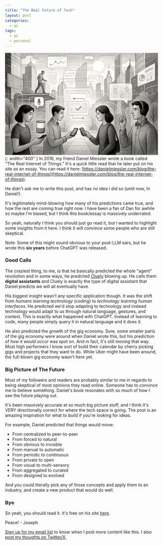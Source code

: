 ```yaml
---
title: "The Real Future of Tech"
layout: post
categories:
  - ai
tags:
  - ai
  - personal
---
```

![](/assets/images/the_real_internet_of_things_banner.png){: width="400" }
In 2016, my friend Daniel Miessler wrote a book called "The Real Internet of Things." It's a quick little read that he later put on his site as an essay. You can read it here: 
[https://danielmiessler.com/blog/the-real-internet-of-things](https://danielmiessler.com/blog/the-real-internet-of-things). 

He didn't ask me to write this post, and has no idea I did so (until now, hi Daniel!).

It's legitimately mind-blowing how many of his predictions came true, and how the rest are coming true right now. I have been a fan of Dan for awhile so maybe I'm biased, but I think this book/essay is massively underrated.

So yeah, naturally I think you should just go read it, but I wanted to highlight some insights from it here. I think it will convince some people who are still skeptical. 

Note: Some of this might sound obvious to your post-LLM ears, but he wrote this **six years** before ChatGPT was released.

### Good Calls

The craziest thing, to me, is that he basically predicted the whole "agent" revolution and in some ways, he predicted [Cluely](https://cluely.com/) blowing up. He calls them **digital assistants** and Cluely is exactly the type of digital assistant that Daniel predicts we will all eventually have. 

His biggest insight wasn't any specific application though. It was the shift from _humans learning technology_ (coding) to _technology learning human interfaces_. He predicted we'd stop adapting to technology and instead technology would adapt to us through natural language, gestures, and context. This is exactly what happened with ChatGPT. Instead of learning to code, many people simply query it in natural language and it does it.

He also predicted the growth of the gig economy. Sure, some smaller parts of the gig economy were around when Daniel wrote this, but his prediction of _how it would occur_ was spot on. And in fact, it's still moving that way. Most high performers I know sort of build their calendar by cherry picking gigs and projects that they want to do. While Uber might have been around, the full-blown gig economy wasn't here yet.

### Big Picture of The Future

Most of my followers and readers are probably similar to me in regards to being skeptical of most opinions they read online. Someone has to convince me to believe something. Daniel's book resonates with so much of how I see the future playing out. 

It's been massively accurate at so much big picture stuff, and I think it's VERY directionally correct for where the tech space is going. The post is an amazing inspiration for what to build if you're looking for ideas.

For example, Daniel predicted that things would move:
- From centralized to peer-to-peer
- From forced to natural
- From obvious to invisible
- From manual to automatic
- From periodic to continuous
- From private to open
- From visual to multi-sensory
- From aggregated to curated
- From designed to evolved

And you could literally pick any of those concepts and apply them to an industry, and create a new product that would do well.

### Bye
So yeah, you should read it. It's free on his site [here](https://danielmiessler.com/blog/the-real-internet-of-things).

Peace!
\- Joseph

[Sign up for my email list](https://thacker.beehiiv.com/subscribe) to know when I post more content like this.
I also [post my thoughts on Twitter/X](https://x.com/rez0__).

<meta name="twitter:card" content="summary_large_image" />
<meta name="twitter:site" content="@rez0__" />
<meta name="twitter:creator" content="@rez0__" />
<meta property="og:url" content="https://josephthacker.com/ai/2025/07/07/the-real-future-of-tech.html" />
<meta property="og:title" content="The Real Future of IoT" />
<meta property="og:description" content="Exploring the transformative predictions of 'The Real Internet of Things' by Daniel Miessler and how they've come true." />
<meta property="og:image" content="https://josephthacker.com/assets/images/the_real_internet_of_things_banner.png" />
